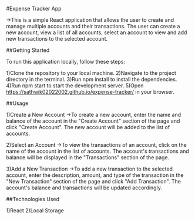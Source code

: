 #Expense Tracker App

->This is a simple React application that allows the user to create and manage multiple accounts and their transactions. The user can create a new account, view a list of all accounts, select an account to view and add new transactions to the selected account.

##Getting Started

To run this application locally, follow these steps:

1)Clone the repository to your local machine.
2)Navigate to the project directory in the terminal.
3)Run npm install to install the dependencies.
4)Run npm start to start the development server.
5)Open https://sathwik02022002.github.io/expense-tracker/ in your browser.

##Usage

1)Create a New Account
->To create a new account, enter the name and balance of the account in the "Create Account" section of the page and click "Create Account". The new account will be added to the list of accounts.

2)Select an Account
->To view the transactions of an account, click on the name of the account in the list of accounts. The account's transactions and balance will be displayed in the "Transactions" section of the page.

3)Add a New Transaction
->To add a new transaction to the selected account, enter the description, amount, and type of the transaction in the "New Transaction" section of the page and click "Add Transaction". The account's balance and transactions will be updated accordingly.

##Technologies Used

1)React
2)Local Storage

